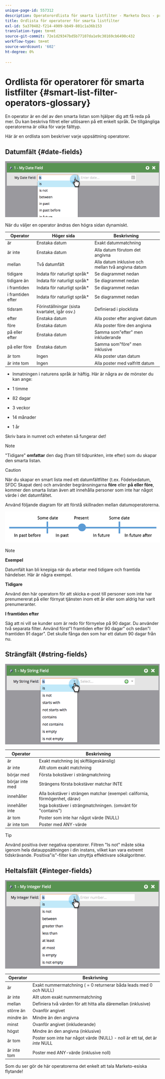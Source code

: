 ```yaml
---
unique-page-id: 557312
description: Operatorordlista för smarta listfilter - Marketo Docs - produktdokumentation
title: Ordlista för operatorer för smarta listfilter
exl-id: 5a370482-f214-4909-bb49-801c1a36b153
translation-type: tm+mt
source-git-commit: 72e1d29347bd5b77107da1e9c30169cb6490c432
workflow-type: tm+mt
source-wordcount: '602'
ht-degree: 0%

---
```


# Ordlista för operatorer för smarta listfilter {#smart-list-filter-operators-glossary}

En operator är en del av den smarta listan som hjälper dig att få reda på mer. Du kan beskriva filtret eller utlösaren på ett enkelt språk. De tillgängliga operatorerna är olika för varje fälttyp.

Här är en ordlista som beskriver varje uppsättning operatorer.

## Datumfält {#date-fields}

![](assets/image2014-9-10-17-3a15-3a47.png)

När du väljer en operator ändras den högra sidan dynamiskt.

| Operator | Höger sida | Beskrivning |
|---|---|---|
| är | Enstaka datum | Exakt datummatchning |
| är inte | Enstaka datum | Alla datum förutom det angivna |
| mellan | Två datumfält | Alla datum inklusive och mellan två angivna datum |
| tidigare | Indata för naturligt språk* | Se diagrammet nedan |
| tidigare än | Indata för naturligt språk* | Se diagrammet nedan |
| i framtiden | Indata för naturligt språk* | Se diagrammet nedan |
| i framtiden efter | Indata för naturligt språk* | Se diagrammet nedan |
| tidsram | Förinställningar (sista kvartalet, igår osv.) | Definierad i plocklista |
| efter | Enstaka datum | Alla poster efter angivet datum |
| före | Enstaka datum | Alla poster före den angivna |
| på eller efter | Enstaka datum | Samma som&quot;efter&quot; men inkluderande |
| på eller före | Enstaka datum | Samma som&quot;före&quot; men inklusive |
| är tom | Ingen | Alla poster utan datum |
| är inte tom | Ingen | Alla poster med valfritt datum |

* Inmatningen i naturens språk är häftig. Här är några av de mönster du kan ange:

* 1 timme
* 82 dagar
* 3 veckor
* 14 månader
* 1 år

Skriv bara in numret och enheten så fungerar det!

>[!NOTE]
>
>&quot;Tidigare&quot; **omfattar** den dag (fram till tidpunkten, inte efter) som du skapar den smarta listan.

>[!CAUTION]
>
>När du skapar en smart lista med ett datumfältfilter (t.ex. Födelsedatum, SFDC Skapat den) och använder begränsningarna **före** eller **på eller före**, kommer den smarta listan även att innehålla personer som inte har något värde i det datumfältet.

Använd följande diagram för att förstå skillnaden mellan datumoperatorerna.

![](assets/image2014-9-10-17-3a15-3a58.png)

>[!NOTE]
>
>**Exempel**
>
>Datumfält kan bli knepiga när du arbetar med tidigare och framtida händelser. Här är några exempel.
>
>**Tidigare**
>
>Använd den här operatorn för att skicka e-post till personer som inte har prenumererat på eller förnyat tjänsten inom ett år eller som aldrig har varit prenumeranter.
>
>**I framtiden efter**
>
>Säg att ni vill se kunder som är redo för förnyelse på 90 dagar. Du använder två separata filter. Använd först&quot;I framtiden efter 90 dagar&quot; och sedan&quot;I framtiden 91 dagar&quot;. Det skulle fånga den som har ett datum 90 dagar från nu.

## Strängfält {#string-fields}

![](assets/image2014-9-10-17-3a16-3a6.png)

| Operator | Beskrivning |
|---|---|
| är | Exakt matchning (ej skiftlägeskänslig) |
| är inte | Allt utom exakt matchning |
| börjar med | Första bokstäver i strängmatchning |
| börjar inte med | Strängens första bokstäver matchar INTE |
| innehåller | Alla bokstäver i strängen matchar (exempel: california, förmögenhet, därav) |
| innehåller inte | Inga bokstäver i strängmatchningen. (omvänt för &quot;contains&quot;) |
| är tom | Poster som inte har något värde (NULL) |
| är inte tom | Poster med ANY-värde |

>[!TIP]
>
>Använd positiva över negativa operatorer. Filtren &quot;Is not&quot; måste söka igenom hela datauppsättningen i din instans, vilket kan vara extremt tidskrävande. Positiva&quot;is&quot;-filter kan utnyttja effektivare sökalgoritmer.

## Heltalsfält {#integer-fields}

![](assets/image2014-9-10-17-3a16-3a14.png)

<table> 
 <thead> 
  <tr> 
   <th colspan="1" rowspan="1">Operator</th> 
   <th colspan="1" rowspan="1">Beskrivning</th> 
  </tr> 
 </thead> 
 <tbody> 
  <tr> 
   <td colspan="1" rowspan="1">är</td> 
   <td colspan="1" rowspan="1">Exakt nummermatchning ( = 0 returnerar båda leads med 0 <em>och</em> NULL)</td> 
  </tr> 
  <tr> 
   <td colspan="1" rowspan="1">är inte</td> 
   <td colspan="1" rowspan="1">Allt utom exakt nummermatchning</td> 
  </tr> 
  <tr> 
   <td colspan="1" rowspan="1">mellan</td> 
   <td colspan="1" rowspan="1">Definiera två värden för att hitta alla däremellan (inklusive)</td> 
  </tr> 
  <tr> 
   <td colspan="1" rowspan="1">större än</td> 
   <td colspan="1" rowspan="1">Ovanför angivet</td> 
  </tr> 
  <tr> 
   <td colspan="1" rowspan="1">mindre än</td> 
   <td colspan="1" rowspan="1">Mindre än den angivna</td> 
  </tr> 
  <tr> 
   <td colspan="1" rowspan="1">minst</td> 
   <td colspan="1" rowspan="1">Ovanför angivet (inkluderande)</td> 
  </tr> 
  <tr> 
   <td colspan="1" rowspan="1">högst</td> 
   <td colspan="1" rowspan="1">Mindre än den angivna (inklusive)</td> 
  </tr> 
  <tr> 
   <td colspan="1" rowspan="1">är tom</td> 
   <td colspan="1" rowspan="1">Poster som inte har något värde (NULL) - noll är ett tal, det är <em>inte</em> NULL</td> 
  </tr> 
  <tr> 
   <td colspan="1" rowspan="1">är inte tom</td> 
   <td colspan="1" rowspan="1">Poster med ANY-värde (inklusive noll)</td> 
  </tr> 
 </tbody> 
</table>

Som du ser gör de här operatorerna det enkelt att tala Marketo-esiska flytande!
